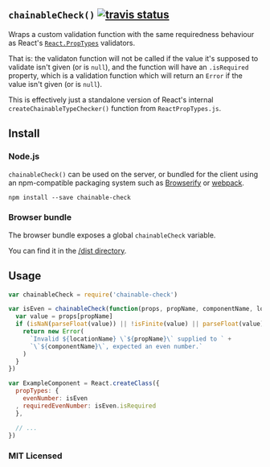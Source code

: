 ## `chainableCheck()` [![travis status](https://secure.travis-ci.org/insin/chainable-check.png)](http://travis-ci.org/insin/chainable-check)

Wraps a custom validation function with the same requiredness behaviour as
React's [`React.PropTypes`](http://facebook.github.io/react/docs/reusable-components.html#prop-validation)
validators.

That is: the validaton function will not be called if the value it's supposed to
validate isn't given (or is `null`), and the function will have an
`.isRequired` property, which is a validation function which will return an
`Error` if the value isn't given (or is `null`).

This is effectively just a standalone version of React's internal
`createChainableTypeChecker()` function from `ReactPropTypes.js`.

## Install

### Node.js

`chainableCheck()` can be used on the server, or bundled for the client using an
npm-compatible packaging system such as [Browserify](http://browserify.org/) or
[webpack](http://webpack.github.io/).

```
npm install --save chainable-check
```

### Browser bundle

The browser bundle exposes a global `chainableCheck` variable.

You can find it in the [/dist directory](https://github.com/insin/chainable-check/tree/master/dist).

## Usage

```javascript
var chainableCheck = require('chainable-check')

var isEven = chainableCheck(function(props, propName, componentName, location) {
  var value = props[propName]
  if (isNaN(parseFloat(value)) || !isFinite(value) || parseFloat(value) % 2 !== 0) {
    return new Error(
      `Invalid ${locationName} \`${propName}\` supplied to ` +
      `\`${componentName}\`, expected an even number.`
    )
  }
})

var ExampleComponent = React.createClass({
  propTypes: {
    evenNumber: isEven
  , requiredEvenNumber: isEven.isRequired
  },

  // ...
})
```

### MIT Licensed